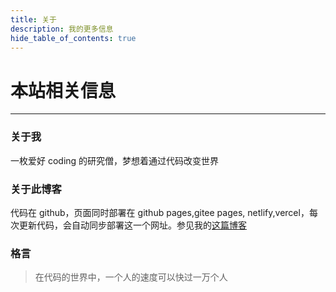 ```yaml
---
title: 关于
description: 我的更多信息
hide_table_of_contents: true
---
```


# 本站相关信息

---

### 关于我

一枚爱好 coding 的研究僧，梦想着通过代码改变世界

### 关于此博客

代码在 github，页面同时部署在 github pages,gitee pages, netlify,vercel，每次更新代码，会自动同步部署这一个网址。参见我的[这篇博客](/blog/how-to-build-this-website)

### 格言

> 在代码的世界中，一个人的速度可以快过一万个人